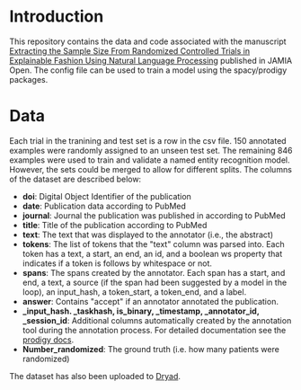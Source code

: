 # Introduction
This repository contains the data and code associated with the manuscript [Extracting the Sample Size From Randomized Controlled Trials in Explainable Fashion Using Natural Language Processing](https://academic.oup.com/jamiaopen/article/7/4/ooae116/7842832) published in JAMIA Open.
The config file can be used to train a model using the spacy/prodigy packages. 

# Data
Each trial in the tranining and test set is a row in the csv file. 150 annotated examples were randomly assigned to an unseen test set. The remaining 846 examples were used to train and validate a named entity recognition model. However, the sets could be merged to allow for different splits.
The columns of the dataset are described below:

- **doi**: Digital Object Identifier of the publication
- **date**: Publication data according to PubMed
- **journal**: Journal the publication was published in according to PubMed
- **title**: Title of the publication according to PubMed
- **text**: The text that was displayed to the annotator (i.e., the abstract)
- **tokens**: The list of tokens that the "text" column was parsed into. Each token has a text, a start, an end, an id, and a boolean ws property that indicates if a token is follows by whitespace or not.
- **spans**: The spans created by the annotator. Each span has a start, and end, a text, a source (if the span had been suggested by a model in the loop), an input_hash, a token_start, a token_end, and a label.
- **answer**: Contains "accept" if an annotator annotated the publication.
- **_input_hash. _taskhash, is_binary,  _timestamp, _annotator_id, _session_id**: Additional columns automatically created by the annotation tool during the annotation process. For detailed documentation see the [prodigy docs](https://prodi.gy/docs/api-components).
- **Number_randomized**: The ground truth (i.e. how many patients were randomized)

The dataset has also been uploaded to [Dryad](https://doi.org/10.5061/dryad.g1jwstr0b).
